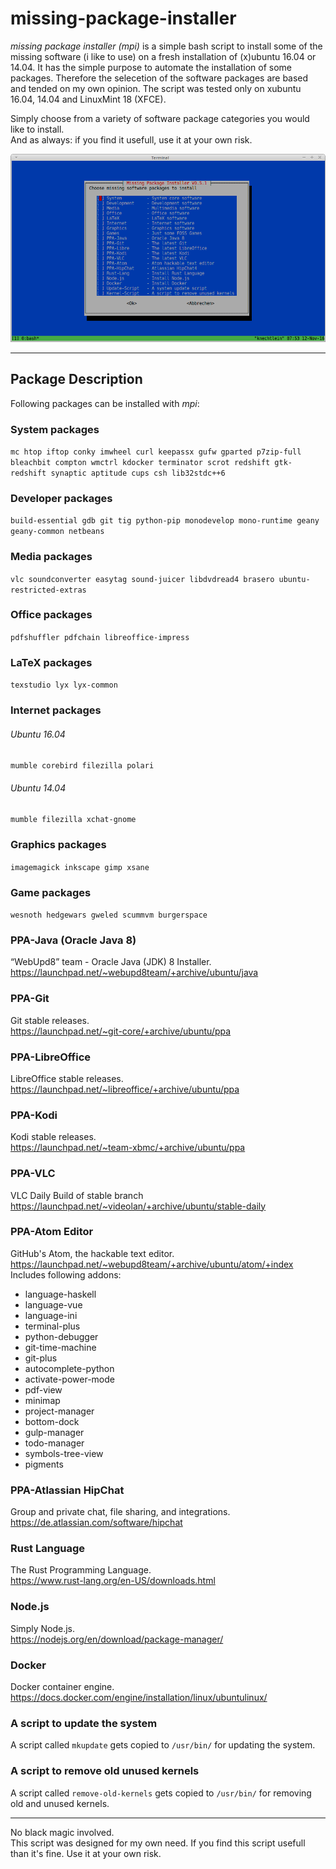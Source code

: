 # missing-package-installer
*missing package installer (mpi)* is  a simple bash script to install some of the missing software (i like to use) on a fresh installation of (x)ubuntu 16.04 or 14.04. It has the simple purpose to automate the installation of some packages. Therefore the selecetion of the software packages are based and tended on my own opinion. The script was tested only on xubuntu 16.04, 14.04 and LinuxMint 18 (XFCE).

Simply choose from a variety of software package categories you would like to install.<br>
And as always: if you find it usefull, use it at your own risk.

![missing package installer](/img/mpi.png "missing package installer")

---
## Package Description
Following packages can be installed with *mpi*:

### System packages
`mc htop iftop conky imwheel curl keepassx gufw gparted p7zip-full bleachbit compton wmctrl kdocker terminator scrot redshift gtk-redshift synaptic aptitude cups csh lib32stdc++6`

### Developer packages
`build-essential gdb git tig python-pip monodevelop mono-runtime geany geany-common netbeans`

### Media packages
`vlc soundconverter easytag sound-juicer libdvdread4 brasero ubuntu-restricted-extras`

### Office packages
`pdfshuffler pdfchain libreoffice-impress`

### LaTeX packages
`texstudio lyx lyx-common`

### Internet packages
###### Ubuntu 16.04
`mumble corebird filezilla polari`
###### Ubuntu 14.04
`mumble filezilla xchat-gnome`

### Graphics packages
`imagemagick inkscape gimp xsane`

### Game packages
`wesnoth hedgewars gweled scummvm burgerspace`

### PPA-Java (Oracle Java 8)
“WebUpd8” team - Oracle Java (JDK) 8 Installer.<br>
https://launchpad.net/~webupd8team/+archive/ubuntu/java

### PPA-Git
Git stable releases.<br>
https://launchpad.net/~git-core/+archive/ubuntu/ppa

### PPA-LibreOffice
LibreOffice stable releases.<br>
https://launchpad.net/~libreoffice/+archive/ubuntu/ppa

### PPA-Kodi
Kodi stable releases.<br>
https://launchpad.net/~team-xbmc/+archive/ubuntu/ppa

### PPA-VLC
VLC Daily Build of stable branch<br>
https://launchpad.net/~videolan/+archive/ubuntu/stable-daily

### PPA-Atom Editor
GitHub's Atom, the hackable text editor.
https://launchpad.net/~webupd8team/+archive/ubuntu/atom/+index <br>
Includes following addons:
- language-haskell
- language-vue  
- language-ini
- terminal-plus
- python-debugger
- git-time-machine
- git-plus
- autocomplete-python
- activate-power-mode
- pdf-view
- minimap
- project-manager
- bottom-dock
- gulp-manager
- todo-manager
- symbols-tree-view
- pigments

### PPA-Atlassian HipChat
Group and private chat, file sharing, and integrations.<br>
https://de.atlassian.com/software/hipchat

### Rust Language
The Rust Programming Language.<br>
https://www.rust-lang.org/en-US/downloads.html

### Node.js
Simply Node.js.<br>
https://nodejs.org/en/download/package-manager/

### Docker
Docker container engine.<br>
https://docs.docker.com/engine/installation/linux/ubuntulinux/

### A script to update the system
A script called `mkupdate` gets copied to `/usr/bin/` for updating the system.<br>

### A script to remove old unused kernels
A script called `remove-old-kernels` gets copied to `/usr/bin/` for removing old and unused kernels.<br>

---
No black magic involved.<br>
This script was designed for my own need. If you find this script usefull than it's fine. Use it at your own risk.
